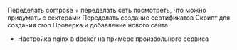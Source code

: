 Переделать compose + переделать сеть
посмотреть, что можно придумать с сектерами
Переделать создание сертификатов 
Скрипт для создания cron 
Проверка и добавление нового сайта



- Настройка nginx в docker на примере произвольного сервиса
